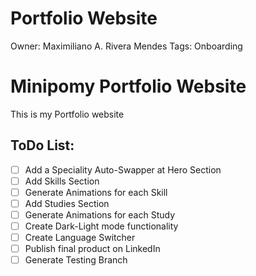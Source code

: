 # Portfolio Website

Owner: Maximiliano A. Rivera Mendes
Tags: Onboarding

# Minipomy Portfolio Website

This is my Portfolio website

## ToDo List:

- [ ]  Add a Speciality Auto-Swapper at Hero Section
- [ ]  Add Skills Section
- [ ]  Generate Animations for each Skill
- [ ]  Add Studies Section
- [ ]  Generate Animations for each Study
- [ ]  Create Dark-Light mode functionality
- [ ]  Create Language Switcher
- [ ]  Publish final product on LinkedIn
- [ ]  Generate Testing Branch
